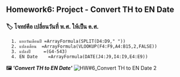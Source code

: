 ## Homework6: Project - Convert TH to EN Date
### 🏷  โจทย์คือ เปลี่ยนวันที่ พ.ศ. ให้เป็น ค.ศ.
```
  1. แยกวันเดือนปี =ArrayFormula(SPLIT(D4:D9," "))		
  2. แปลงเดือน	=ArrayFormula(VLOOKUP(F4:F9,A4:B15,2,FALSE))		
  3. แปลงปี     =(G4-543)		
  4. EN Date    =ArrayFormula(DATE(J4:J9,I4:I9,E4:E9))
```		
**🖼 *'Convert TH to EN Date'*** 
![HW#6_Convert TH to EN Date 2](https://github.com/user-attachments/assets/67a5f09c-64aa-42a8-8376-5df8c7bcda02)
